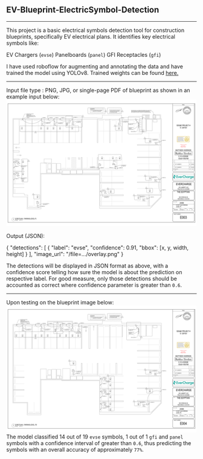 ## EV-Blueprint-ElectricSymbol-Detection
---

This project is a basic electrical symbols detection tool for construction blueprints, specifically EV electrical plans. It identifies key electrical symbols like:

EV Chargers (`evse`)
Panelboards (`panel`)
GFI Receptacles (`gfi`)

I have used roboflow for augmenting and annotating the data and have trained the model using YOLOv8.
Trained weights can be found [here.](\YOLO_Finetune\runs\detect\train9\weights\best.pt)

---

 Input file type : PNG, JPG, or single-page PDF of blueprint as shown in an example input below: 
<img src = "YOLO_Finetune/content/E003.png">

 Output (JSON):

{
  "detections": [
    {
      "label": "evse",
      "confidence": 0.91,
      "bbox": [x, y, width, height]
    }
  ],
  "image_url": "/file=.../overlay.png"
}

The detections will be displayed in JSON format as above, with a confidence score telling how sure the model is about the prediction on respective label. For good measure, only those detections should be accounted as correct where confidence parameter is greater than `0.6`.

---
Upon testing on the blueprint image below: <img src = "YOLO_Finetune/content/E004.png">
The model classified 14 out of 19 `evse` symbols, 1 out of 1 `gfi` and `panel` symbols with a confidence interval of greater than `0.6`, thus predicting the symbols with an overall accuracy of approximately `77%`.

